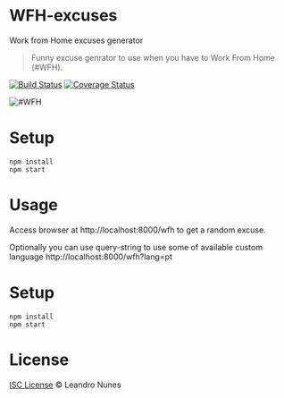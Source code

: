 # WFH-excuses
Work from Home excuses generator

> Funny excuse genrator to use when you have to Work From Home (#WFH).

[![Build Status](https://travis-ci.org/lnfnunes/WFH-excuses.svg?branch=master)](https://travis-ci.org/lnfnunes/WFH-excuses)
[![Coverage Status](https://coveralls.io/repos/github/lnfnunes/WFH-excuses/badge.svg?branch=master)](https://coveralls.io/github/lnfnunes/WFH-excuses?branch=master)

![#WFH](https://media.tenor.com/images/9516072e24d292492bfb7975a1b0c774/tenor.gif)

# Setup
```shell
npm install
npm start
```

# Usage
Access browser at http://localhost:8000/wfh to get a random excuse.

Optionally you can use query-string to use some of available custom language http://localhost:8000/wfh?lang=pt

# Setup
```shell
npm install
npm start
```

# License
[ISC License](LICENSE.md) © Leandro Nunes
